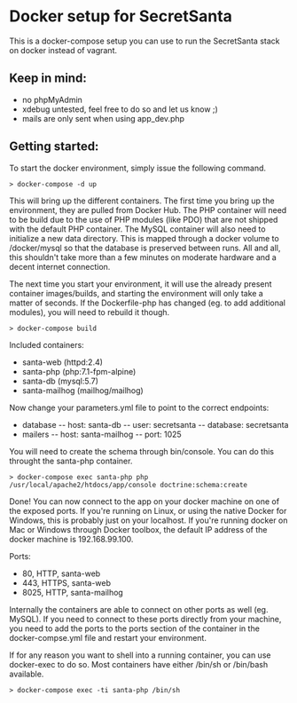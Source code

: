 Docker setup for SecretSanta
============================
This is a docker-compose setup you can use to run the SecretSanta stack on docker instead of vagrant.

Keep in mind:
-------------
- no phpMyAdmin
- xdebug untested, feel free to do so and let us know ;)
- mails are only sent when using app_dev.php 

Getting started:
----------------
To start the docker environment, simply issue the following command.

```
> docker-compose -d up
```

This will bring up the different containers. The first time you bring up the environment, they are pulled from Docker Hub. The PHP container will need to be build due to the use of PHP modules (like PDO) that are not shipped with the default PHP container.
The MySQL container will also need to initialize a new data directory. This is mapped through a docker volume to <project-root>/docker/mysql so that the database is preserved between runs. All and all, this shouldn't take more than a few minutes on moderate hardware and a decent internet connection.

The next time you start your environment, it will use the already present container images/builds, and starting the environment will only take a matter of seconds. If the Dockerfile-php has changed (eg. to add additional modules), you will need to rebuild it though.

```
> docker-compose build
```

Included containers:
- santa-web (httpd:2.4)
- santa-php (php:7.1-fpm-alpine)
- santa-db (mysql:5.7)
- santa-mailhog (mailhog/mailhog)

Now change your parameters.yml file to point to the correct endpoints:
- database
-- host: santa-db
-- user: secretsanta
-- database: secretsanta
- mailers
-- host: santa-mailhog
-- port: 1025

You will need to create the schema through bin/console. You can do this throught the santa-php container. 

```
> docker-compose exec santa-php php /usr/local/apache2/htdocs/app/console doctrine:schema:create
```

Done! You can now connect to the app on your docker machine on one of the exposed ports. If you're running on Linux, or using the native Docker for Windows, this is probably just on your localhost. If you're running docker on Mac or Windows through Docker toolbox, the default IP address of the docker machine is 192.168.99.100.

Ports:
- 80, HTTP, santa-web
- 443, HTTPS, santa-web
- 8025, HTTP, santa-mailhog

Internally the containers are able to connect on other ports as well (eg. MySQL). If you need to connect to these ports directly from your machine, you need to add the ports to the ports section of the container in the docker-compse.yml file and restart your environment.

If for any reason you want to shell into a running container, you can use docker-exec to do so. Most containers have either /bin/sh or /bin/bash available.

```
> docker-compose exec -ti santa-php /bin/sh
```
